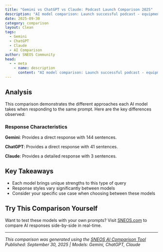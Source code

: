 ```yaml
---
title: "Gemini vs ChatGPT vs Claude: Podcast Launch Comparison 2025"
description: "AI model comparison: Launch successful podcast - equipment to audience growth..."
date: 2025-09-30
category: comparison
layout: Clean
tags:
  - Gemini
  - ChatGPT
  - Claude
  - AI Comparison
author: SNEOS Community
head:
  - - meta
    - name: description
      content: "AI model comparison: Launch successful podcast - equipment to audience growth..."
---
```


<ChatComparison
  title="Gemini vs ChatGPT vs Claude: Podcast Launch Comparison 2025"
  prompt="Launch successful podcast - equipment to audience growth"
  :responses='{
    "Gemini": "Okay, let\u0027s break down the process of launching a successful podcast, covering the equipment you\u0027ll need and strategies for audience growth.\n\n**I. Equipment Essentials:**\n\nThe equipment you\u0027ll need depends on your budget and desired audio quality. Here\u0027s a breakdown, starting with the absolute basics and moving to more advanced options:\n\n**A. Minimum Viable Product (Good for Starting Out \u0026 Testing the Waters):**\n\n*   **Microphone:**\n    *   **USB Microphone:**  This is the easiest and most affordable option for beginners.  It plugs directly into your computer.  Recommended:\n        *   **Budget-Friendly:** Samson Q2U (often recommended as a starter mic), Blue Snowball iCE\n        *   **Mid-Range:** Rode NT-USB Mini, Audio-Technica AT2020USB\u002B\n    *   **Smartphone Microphone (Built-in):**  If you\u0027re *really* bootstrapping, a decent smartphone mic can work for solo recordings or interviews conducted remotely.  However, sound quality will likely be lower.  Make sure to use a quiet room and be close to the mic.\n*   **Headphones:**\n    *   **Any headphones that are comfortable will work.**  You need to hear your audio clearly while recording and editing. Closed-back headphones are better for minimizing sound leakage into your microphone.\n*   **Recording \u0026 Editing Software:**\n    *   **Audacity (Free):**  A powerful and free open-source audio editor.  Has a learning curve, but plenty of tutorials are available.\n    *   **GarageBand (Free - macOS):**  Apple\u0027s free audio editing software, user-friendly and good for beginners.\n*   **Internet Connection:**\n    *   Crucial for uploading episodes and conducting remote interviews.\n*   **Quiet Recording Environment:**\n    *   Find a room with minimal echo or background noise.  A closet filled with clothes can work surprisingly well.\n*   **Pop Filter (Optional but Recommended):**\n    *   Reduces \u0022plosives\u0022 (those harsh \u0022p\u0022 and \u0022b\u0022 sounds).  Inexpensive and improves audio quality.  Can be bought or DIYed with pantyhose stretched over a wire hanger.\n*   **Microphone Stand (Optional but Recommended):**\n    *   Helps position the microphone correctly and reduces handling noise.  A tabletop stand is a good start.\n\n**B. Stepping Up Your Audio Quality (Mid-Range Setup):**\n\n*   **Microphone:**\n    *   **XLR Microphone:**  Higher quality and more professional than USB mics, but require an audio interface.  Recommended:\n        *   **Rode PodMic (Popular for podcasting):** Great bang for your buck.\n        *   **Shure SM58 (Classic dynamic microphone, versatile):** Very durable.\n        *   **Audio-Technica AT2020 (Good for studio recording):** Neutral sound profile.\n*   **Audio Interface:**\n    *   Connects your XLR microphone to your computer and provides phantom power (required by some microphones).  Recommended:\n        *   **Focusrite Scarlett Solo (Popular and affordable):** 1 input.\n        *   **Focusrite Scarlett 2i2 (2 inputs):** For recording yourself and a guest.\n        *   **PreSonus AudioBox USB 96 (Another solid option):**\n*   **Headphones:**\n    *   **Closed-Back Headphones (Critical):**  Essential for monitoring audio without feedback. Recommended:\n        *   **Audio-Technica ATH-M50x (Industry standard):** Flat frequency response for accurate mixing.\n        *   **Sony MDR-7506 (Another popular choice):**\n*   **Microphone Stand:**\n    *   **Boom Arm:**  A desk-mounted boom arm allows for more flexible microphone positioning.  Recommended:\n        *   **Rode PSA1 (High quality and sturdy):**\n        *   **Budget-friendly options available on Amazon.**\n*   **Pop Filter and/or Windscreen:**\n    *   Still essential!\n*   **Acoustic Treatment (Improves Room Sound):**\n    *   **Acoustic Panels:**  Absorb sound reflections and reduce echo.  You can buy them or DIY.\n    *   **Foam Wedges:**  Similar to acoustic panels, often used in corners.\n    *   **Heavy Curtains/Blankets:**  Can help dampen sound reflections.\n*   **Recording \u0026 Editing Software:**\n    *   **Audacity (Free, still a viable option):**\n    *   **Adobe Audition (Subscription-based):**  Industry-standard, powerful features.\n    *   **Descript (Transcription-based editing):** Makes editing very intuitive if you prefer editing text.\n    *   **Logic Pro X (macOS):** A popular DAW (Digital Audio Workstation) with a wide range of features.\n*   **XLR Cables:**\n    *   To connect your microphone to your audio interface.\n\n**C. Professional-Grade Setup (Highest Quality):**\n\n*   **Microphone:**\n    *   **High-End XLR Microphones:**  Offer exceptional sound quality and detail. Recommended:\n        *   **Electro-Voice RE20 (Broadcast standard):**  Very forgiving of room acoustics.\n        *   **Neumann U87 Ai (Expensive but legendary):**\n*   **Audio Interface:**\n    *   **High-Quality Audio Interface:**  Offers better preamps and converters for superior sound. Recommended:\n        *   **Universal Audio Apollo Twin X:**\n        *   **RME Babyface Pro FS:**\n*   **Headphones:**\n    *   **High-End Closed-Back Headphones:** For critical listening and mixing.  Recommended:\n        *   **Beyerdynamic DT 770 Pro:**\n        *   **Sennheiser HD 280 Pro:**\n*   **Microphone Stand:**\n    *   **Heavy-Duty Boom Arm:** For stability and precise positioning.\n*   **Acoustic Treatment:**\n    *   **Professionally Designed Acoustic Treatment:** Optimize your recording space for the best possible sound.\n*   **Recording \u0026 Editing Software:**\n    *   **Adobe Audition:**\n    *   **Pro Tools:** Industry-standard DAW.\n    *   **Logic Pro X:**\n*   **Dedicated Recording Space:**\n    *   A treated room specifically for podcasting.\n*   **Mixer:**\n    *   If you are doing more complicated mixing, especially live mixing, a mixer can be useful.\n\n**II. Audience Growth Strategies:**\n\nGetting your podcast heard is crucial. Here\u0027s a breakdown of effective audience growth strategies:\n\n**A. Pre-Launch Buzz \u0026 Planning:**\n\n*   **Define Your Niche \u0026 Target Audience:**  Who are you trying to reach?  What topics are you going to cover?  The more specific your niche, the easier it will be to attract a dedicated audience.\n*   **Brand Identity:**\n    *   **Podcast Name:**  Catchy, memorable, and relevant to your topic.  Check if the name is available as a domain and social media handle.\n    *   **Podcast Artwork:**  Visually appealing and representative of your podcast.  Use a professional design or hire a designer.  Keep in mind it will be small.\n    *   **Podcast Description:**  Clear and concise explanation of what your podcast is about.  Use relevant keywords for search.\n    *   **Intro/Outro Music \u0026 Voiceover:**  Create a professional and consistent audio identity.\n*   **Create a Launch Strategy:**\n    *   **Teaser Episodes:** Release 1-3 short teaser episodes to generate excitement before the official launch.\n    *   **Scheduled Release Dates:**  Plan your episode release schedule in advance (weekly, bi-weekly, etc.).  Consistency is key.\n    *   **Guest Outreach:**  Reach out to potential guests well in advance of your launch.\n*   **Website \u0026 Social Media Presence:**\n    *   **Podcast Website:**  A central hub for your podcast with show notes, episode links, guest bios, and contact information. (WordPress, Squarespace, etc.)\n    *   **Social Media Profiles:**  Create profiles on relevant platforms (Twitter, Instagram, Facebook, LinkedIn, TikTok, etc.).  Engage with your audience and promote your episodes.\n    *   **Email List:**  Build an email list to notify subscribers of new episodes and updates.  Offer a free incentive (e.g., a checklist, e-book) to encourage sign-ups.\n\n**B. Content Creation \u0026 Optimization:**\n\n*   **High-Quality Content:**  This is the most important factor.  Create engaging, informative, and entertaining content that resonates with your target audience.\n*   **Show Notes:**\n    *   Detailed summaries of each episode.\n    *   Include links to resources mentioned in the episode.\n    *   Use relevant keywords to improve search visibility.\n    *   Breakdown the guests featured.\n*   **Keyword Research:**\n    *   Use tools like Google Keyword Planner, Ahrefs, or SEMrush to identify relevant keywords for your podcast and episodes.\n    *   Incorporate these keywords into your podcast title, description, episode titles, and show notes.\n*   **Episode Titles:**  Make them clear, compelling, and keyword-rich.  Consider using numbers, questions, or emotional triggers to attract listeners.\n*   **Consistent Release Schedule:**  Regularly publish new episodes to keep your audience engaged and coming back for more.\n\n**C. Promotion \u0026 Marketing:**\n\n*   **Podcast Directories:**\n    *   **Submit your podcast to all major podcast directories:** Apple Podcasts, Spotify, Google Podcasts, Stitcher, Amazon Music, etc.\n*   **Social Media Promotion:**\n    *   Share your episodes on social media platforms.\n    *   Use relevant hashtags to reach a wider audience.\n    *   Engage with your followers and respond to comments and messages.\n    *   Create visually appealing graphics and audiograms to promote your episodes.\n    *   Consider using social media ads to target your ideal listeners.\n*   **Guest Appearances:**\n    *   Be a guest on other podcasts in your niche.  This is a great way to reach a new audience and drive traffic to your podcast.\n    *   Offer value and promote your podcast naturally.\n*   **Cross-Promotion:**\n    *   Partner with other podcasters in your niche to cross-promote each other\u0027s shows.\n    *   Mention other podcasts in your episodes and encourage your listeners to check them out.\n*   **Website Promotion:**\n    *   Embed your podcast player on your website.\n    *   Create a dedicated podcast page with show notes, episode links, and subscription options.\n    *   Promote your podcast in your blog posts and other website content.\n*   **Email Marketing:**\n    *   Send regular email newsletters to your subscribers with updates on new episodes and other podcast news.\n    *   Segment your email list and personalize your messages to increase engagement.\n*   **Paid Advertising (Optional):**\n    *   Consider using paid advertising on platforms like Apple Podcasts, Spotify, or social media to reach a wider audience.\n    *   Target your ads to your ideal listeners based on demographics, interests, and other factors.\n*   **Transcribe Episodes:** Turn episodes into blog posts.\n*   **Create short video clips** from your podcasts and upload them to YouTube, TikTok, Instagram Reels, and other platforms.\n\n**D. Engagement \u0026 Community Building:**\n\n*   **Interact with Your Audience:**\n    *   Respond to comments, emails, and social media messages.\n    *   Ask for feedback and suggestions.\n    *   Create polls and quizzes to engage your audience.\n*   **Create a Community:**\n    *   Start a Facebook group, Discord server, or other online forum for your listeners to connect with each other.\n    *   Host live Q\u0026A sessions or webinars.\n    *   Encourage your listeners to share their stories and experiences.\n*   **Run Contests and Giveaways:**\n    *   Offer prizes to listeners who subscribe to your podcast, leave reviews, or share your episodes.\n*   **Ask for Reviews \u0026 Ratings:**\n    *   Encourage your listeners to leave reviews and ratings on Apple Podcasts and other podcast directories.  Positive reviews can help improve your podcast\u0027s visibility and attract new listeners.\n*   **Feature Listener Questions/Feedback on Your Show:** Makes audience feel heard.\n\n**E. Analytics \u0026 Iteration:**\n\n*   **Track Your Podcast Analytics:**  Use your podcast hosting platform\u0027s analytics dashboard to track your downloads, listener demographics, and other key metrics.\n*   **Analyze Your Data:**  Identify what\u0027s working and what\u0027s not.  Adjust your content and promotion strategies based on your findings.\n*   **Experiment \u0026 Iterate:**  Don\u0027t be afraid to try new things and experiment with different content formats, promotion strategies, and audience engagement tactics.\n*   **Stay Consistent:**  Building a successful podcast takes time and effort.  Don\u0027t get discouraged if you don\u0027t see results immediately.  Keep creating great content, promoting your podcast, and engaging with your audience.\n\n**Important Considerations:**\n\n*   **Passion and Authenticity:**  Let your personality shine through.  Listeners connect with authenticity.\n*   **Audio Quality:**  Invest in good audio equipment and editing to ensure a professional listening experience.\n*   **Patience:** Building an audience takes time. Don\u0027t get discouraged if you don\u0027t see results overnight. Keep creating great content and promoting your podcast, and you will eventually start to see growth.\n*   **Legal Considerations:**  Be mindful of copyright laws (music, sound effects, etc.) and obtain necessary permissions.\n\nBy focusing on creating high-quality content, promoting your podcast effectively, and engaging with your audience, you can increase your chances of launching a successful podcast. Good luck!\n",
    "ChatGPT": "Launching a successful podcast involves several key steps, from selecting the right equipment to implementing effective audience growth strategies. Here\u2019s a comprehensive guide to get you started and help your podcast thrive:\n\n### 1. Planning Your Podcast\n- **Define your niche and target audience:** Choose a topic you\u2019re passionate about and research your potential listeners.\n- **Format:** Decide the style (interviews, solo episodes, panel discussions).\n- **Frequency \u0026 Length:** Determine how often and how long episodes will be.\n- **Branding:** Pick a podcast name, design a logo, and create cover art.\n\n---\n\n### 2. Essential Podcast Equipment\nYou don\u2019t need the most expensive gear, but quality equipment helps improve audio and listener experience.\n\n**Basic Setup:**\n- **Microphone:** A good USB microphone is user-friendly and affordable.\n  - Examples: Audio-Technica ATR2100x-USB, Blue Yeti, Rode NT-USB Mini\n- **Headphones:** Closed-back headphones for accurate monitoring.\n  - Examples: Audio-Technica ATH-M20x, Sony MDR-7506\n- **Pop Filter/Windscreen:** Reduces plosive sounds.\n- **Mic Stand or Boom Arm:** Keeps microphone stable and comfortable.\n- **Recording Software:** Free or paid (Audacity, GarageBand, Adobe Audition, Reaper).\n- **Audio Interface:** Optional for XLR mics (Focusrite Scarlett 2i2).\n\n**Advanced Setup (for higher quality):**\n- XLR microphone (Shure SM7B, Rode Procaster)\n- Audio interface (Focusrite Scarlett or PreSonus)\n- Soundproofing or acoustic treatment to reduce echo\n- Mixer (if doing multiple hosts or live mixing)\n\n---\n\n### 3. Recording \u0026 Editing\n- Record in a quiet, echo-free space.\n- Use your recording software to record and edit episodes.\n- Edit to remove mistakes, long pauses, or background noise.\n- Add intros, outros, music, and effects (make sure you have rights for music).\n\n---\n\n### 4. Hosting \u0026 Distribution\n- **Podcast Hosting Platform:** Upload your episodes to platforms such as Libsyn, Anchor, Podbean, Buzzsprout.\n- These platforms generate an RSS feed.\n- Submit your podcast RSS feed to major directories:\n  - Apple Podcasts\n  - Spotify\n  - Google Podcasts\n  - Amazon Music\n  - Stitcher, and others\n\n---\n\n### 5. Audience Growth Strategies\n**Content Quality:**\n- Provide valuable, engaging, and consistent content.\n- Use storytelling and clear audio to keep listeners engaged.\n\n**Networking \u0026 Collaboration:**\n- Cross-promote with other podcasters.\n- Invite guests with their own audiences.\n\n**SEO \u0026 Keywords:**\n- Optimize episode titles and descriptions with relevant keywords.\n- Use transcriptions or show notes to improve discoverability.\n\n**Social Media:**\n- Promote episodes on platforms like Instagram, Twitter, Facebook, LinkedIn.\n- Create audiograms (short audio clips with visuals).\n- Engage with listeners and communities related to your topic.\n\n**Website \u0026 Email List:**\n- Create a website or page for your podcast with show notes and subscription links.\n- Collect emails to send newsletters, updates, and exclusive content.\n\n**Listener Engagement:**\n- Encourage reviews and ratings on podcast apps.\n- Ask for listener feedback and questions.\n- Hold giveaways or contests.\n\n**Paid Advertising:**\n- Consider ads on social media or podcast networks to reach a larger audience.\n\n---\n\n### Summary Checklist:\n- [ ] Choose your podcast niche and format\n- [ ] Acquire quality microphone and headphones\n- [ ] Record \u0026 edit with good software\n- [ ] Host on a reliable platform \u0026 submit to directories\n- [ ] Promote consistently via social media and collaborations\n- [ ] Engage listeners and gather feedback\n- [ ] Consider paid promotions as budget allows\n\nLaunching a podcast is a journey\u2014consistency and audience connection are key. Good luck with your podcast! If you want, I can help with detailed recommendations or scripts.",
    "Claude": "Here\u0027s a comprehensive guide to launching a successful podcast, from equipment to audience growth:\n\n## Essential Equipment\n\n**Basic Setup ($200-500)**\n- USB microphone (Audio-Technica ATR2100x-USB, Blue Yeti)\n- Closed-back headphones (Sony MDR-7506, Audio-Technica ATH-M40x)\n- Pop filter\n- Recording software (Audacity - free, or GarageBand)\n\n**Intermediate Setup ($500-1500)**\n- XLR microphone (Shure SM7B, Electro-Voice RE20)\n- Audio interface (Scarlett 2i2, Zoom PodTrak P4)\n- Boom arm and shock mount\n- Acoustic treatment (foam panels, blankets)\n\n## Pre-Launch Planning\n\n**Content Strategy**\n- Define your niche and target audience\n- Plan 5-10 episodes in advance\n- Create consistent format and structure\n- Develop compelling show notes template\n\n**Branding**\n- Professional podcast artwork (3000x3000 pixels)\n- Memorable show name and tagline\n- Consistent visual identity\n- Intro/outro music\n\n## Recording \u0026 Production\n\n**Recording Best Practices**\n- Find quiet, acoustically treated space\n- Record in WAV format (44.1kHz, 16-bit minimum)\n- Maintain consistent distance from microphone\n- Record room tone for editing\n\n**Editing Workflow**\n- Remove long pauses, filler words, and mistakes\n- Balance audio levels (-16 to -20 LUFS)\n- Add intro/outro and music\n- Export as MP3 (128kbps minimum)\n\n## Publishing Platform\n\n**Podcast Hosts** (choose one)\n- Anchor.fm (free, Spotify-owned)\n- Buzzsprout ($12-24/month)\n- Libsyn ($15-75/month)\n- Podcast One ($9-49/month)\n\n**Distribution**\nSubmit to major platforms:\n- Apple Podcasts\n- Spotify\n- Google Podcasts\n- Amazon Music\n- Stitcher\n\n## Launch Strategy\n\n**Pre-Launch (2-4 weeks)**\n- Record 3-5 episodes as buffer\n- Set up website and social media\n- Create email list\n- Reach out to potential guests\n- Build buzz with teasers\n\n**Launch Week**\n- Release 2-3 episodes simultaneously\n- Ask friends/family for reviews and ratings\n- Share across all social platforms\n- Send to personal network\n\n## Audience Growth Tactics\n\n**Content Marketing**\n- Consistent publishing schedule\n- Create audiograms for social media\n- Write blog posts from episode content\n- Guest on other podcasts\n- Collaborate with influencers in your niche\n\n**SEO \u0026 Discovery**\n- Optimize episode titles and descriptions\n- Use relevant keywords naturally\n- Create detailed show notes\n- Submit to podcast directories\n- Encourage reviews and ratings\n\n**Community Building**\n- Engage with listeners on social media\n- Create Facebook group or Discord server\n- Respond to comments and emails\n- Host live Q\u0026A sessions\n- Attend industry events/conferences\n\n**Cross-Promotion**\n- Network with other podcasters\n- Arrange guest swaps\n- Join podcast networks\n- Participate in podcast events\n- Create referral partnerships\n\n## Analytics \u0026 Optimization\n\n**Key Metrics to Track**\n- Download numbers\n- Completion rates\n- Subscriber growth\n- Review ratings\n- Website traffic\n\n**Growth Strategies**\n- Analyze top-performing episodes\n- Survey your audience\n- A/B test episode titles\n- Optimize posting times\n- Repurpose content across platforms\n\n## Monetization (Once Established)\n\n- Sponsorships and ads\n- Affiliate marketing\n- Premium content/Patreon\n- Merchandise\n- Speaking engagements\n- Consulting services\n\n## Timeline Expectations\n\n- **Month 1-3**: Focus on consistency and quality\n- **Month 3-6**: Expect 50-500 downloads per episode\n- **Month 6-12**: Build to 1,000\u002B downloads with dedicated effort\n- **Year 2\u002B**: Potential for significant growth and monetization\n\n**Success Tips:**\n- Consistency beats perfection\n- Engage authentically with your audience\n- Be patient - growth takes time\n- Continuously improve audio quality\n- Network within your podcast community\n\nWould you like me to elaborate on any specific aspect of podcast launching or growth?"
  }'
  published-date="17:20"
/>

## Analysis

This comparison demonstrates the different approaches each AI model takes when responding to the same prompt. Here are the key differences observed:

### Response Characteristics

**Gemini**: Provides a direct response with 144 sentences. 

**ChatGPT**: Provides a direct response with 41 sentences. 

**Claude**: Provides a detailed response with 3 sentences. 

## Key Takeaways

- Each model brings unique strengths to this type of query
- Response styles vary significantly between models
- Consider your specific use case when choosing between these models

## Try This Comparison Yourself

Want to test these models with your own prompts? Visit [SNEOS.com](https://sneos.com) to compare AI responses side-by-side in real-time.

---

*This comparison was generated using the [SNEOS AI Comparison Tool](https://sneos.com)*
*Published: September 30, 2025 | Models: Gemini, ChatGPT, Claude*
